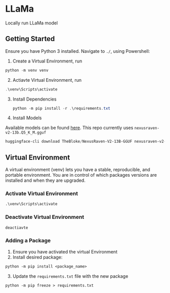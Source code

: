 # LLaMa

Locally run LLaMa model

## Getting Started

Ensure you have Python 3 installed.
Navigate to `./`, using Powershell:

1. Create a Virtual Environment, run

```powershell
python -m venv venv
```

2. Actiavte Virtual Environment, run

```powershell
.\venv\Scripts\activate
```

3. Install Dependencies
   ```powershell
   python -m pip install -r .\requirements.txt
   ```
4. Install Models

Available models can be found [here](https://huggingface.co/TheBloke/NexusRaven-V2-13B-GGUF "NexusRaven"). This repo currently uses `nexusraven-v2-13b.Q5_K_M.gguf`

```powershell
huggingface-cli download TheBloke/NexusRaven-V2-13B-GGUF nexusraven-v2-13b.Q5_K_M.gguf --local-dir ./app/llm/models --local-dir-use-symlinks False
```

## Virtual Environment

A virtual environment (venv) lets you have a stable, reproducible, and portable environment. You are in control of which packages versions are installed and when they are upgraded.

### Activate Virtual Environment

```ps
.\venv\Scripts\activate
```

### Deactivate Virtual Environment

```ps
deactiavte
```

### Adding a Package

1. Ensure you have activated the virtual Environment
2. Install desired package:

```ps
python -m pip install <package_name>
```

3. Update the `requirements.txt` file with the new package

```ps
python -m pip freeze > requirements.txt
```
